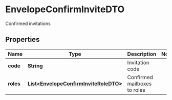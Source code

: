 

# EnvelopeConfirmInviteDTO

Confirmed invitations

## Properties

| Name | Type | Description | Notes |
|------------ | ------------- | ------------- | -------------|
|**code** | **String** | Invitation code |  |
|**roles** | [**List&lt;EnvelopeConfirmInviteRoleDTO&gt;**](EnvelopeConfirmInviteRoleDTO.md) | Confirmed mailboxes to roles |  |



